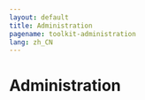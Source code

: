 ```yaml
---
layout: default
title: Administration
pagename: toolkit-administration
lang: zh_CN
---
```


# Administration
